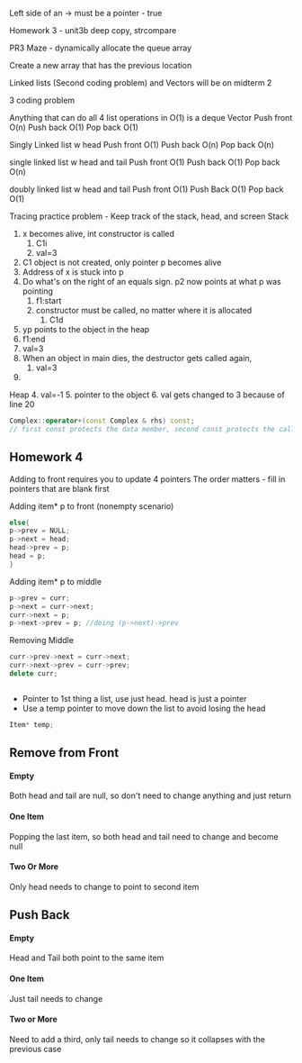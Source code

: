 Left side of an -> must be a pointer - true

Homework 3 - unit3b deep copy, strcompare

PR3 Maze - 
dynamically allocate the queue array

Create a new array that has the previous location 

Linked lists (Second coding problem) and Vectors will be on midterm 2

3 coding problem

Anything that can do all 4 list operations  in O(1) is a deque
Vector
Push front O(n)
Push back O(1)
Pop back O(1)

Singly Linked list w head
Push front O(1)
Push back O(n)
Pop back O(n)

single linked list w head and tail
Push front O(1)
Push back O(1)
Pop back O(n)

doubly linked list w head and tail
Push front O(1)
Push Back O(1)
Pop back O(1)

Tracing practice problem - Keep track of the stack, head, and screen
Stack
1. x becomes alive, int constructor is called
	1. C1i
	2. val=3
2. C1 object is not created, only pointer p becomes alive
3. Address of x is stuck into p
4. Do what's on the right of an equals sign. p2 now points at what p was pointing
	1. f1:start
	2. constructor must be called, no matter where it is allocated
		1. C1d
5. yp points to the object in the heap
6. f1:end
7. val=3
8. When an object in main dies, the destructor gets called again,
	1. val=3
9. 
Heap
4. val=-1
5. pointer to the object
6. val gets changed to 3 because of line 20

```c++
Complex::operator+(const Complex & rhs) const;
// first const protects the data member, second const protects the calling.
```

## Homework 4
Adding to front requires you to update 4 pointers
The order matters - fill in pointers that are blank first

Adding item* p to front (nonempty scenario)
```c++
else{
p->prev = NULL;
p->next = head;
head->prev = p;
head = p;
}
```

Adding item* p to middle
```c++
p->prev = curr;
p->next = curr->next;
curr->next = p;
p->next->prev = p; //doing (p->next)->prev
```

Removing Middle
```c++
curr->prev->next = curr->next;
curr->next->prev = curr->prev;
delete curr;
```


```c++

```

- Pointer to 1st thing a list, use just head. head is just a pointer
- Use a temp pointer to move down the list to avoid losing the head
```c++
Item* temp;
```

## Remove from Front
#### Empty
Both head and tail are null, so don't need to change anything and just return

#### One Item
Popping the last item, so both head and tail need to change and become null

#### Two Or More
Only head needs to change to point to second item

## Push Back
#### Empty
Head and Tail both point to the same item
#### One Item
Just tail needs to change
#### Two or More
Need to add a third, only tail needs to change so it collapses with the previous case